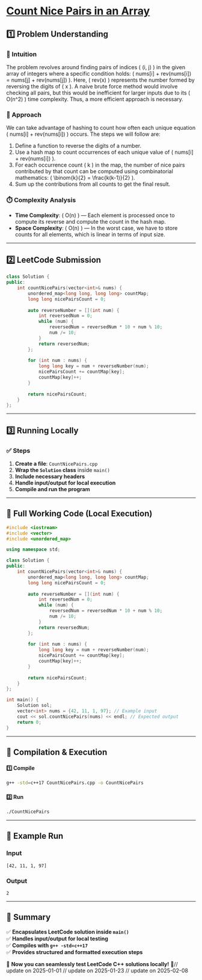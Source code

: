 # **[Count Nice Pairs in an Array](https://leetcode.com/problems/count-nice-pairs-in-an-array/description/)**  

## **1️⃣ Problem Understanding**  
### **📌 Intuition**  
The problem revolves around finding pairs of indices \( (i, j) \) in the given array of integers where a specific condition holds: \( nums[i] + rev(nums[i]) = nums[j] + rev(nums[j]) \). Here, \( rev(x) \) represents the number formed by reversing the digits of \( x \). A naive brute force method would involve checking all pairs, but this would be inefficient for larger inputs due to its \( O(n^2) \) time complexity. Thus, a more efficient approach is necessary.

### **🚀 Approach**  
We can take advantage of hashing to count how often each unique equation \( nums[i] + rev(nums[i]) \) occurs. The steps we will follow are:
1. Define a function to reverse the digits of a number.
2. Use a hash map to count occurrences of each unique value of \( nums[i] + rev(nums[i]) \).
3. For each occurrence count \( k \) in the map, the number of nice pairs contributed by that count can be computed using combinatorial mathematics: \( \binom{k}{2} = \frac{k(k-1)}{2} \).
4. Sum up the contributions from all counts to get the final result.

### **⏱️ Complexity Analysis**  
- **Time Complexity**: \( O(n) \) — Each element is processed once to compute its reverse and compute the count in the hash map.
- **Space Complexity**: \( O(n) \) — In the worst case, we have to store counts for all elements, which is linear in terms of input size.

---  

## **2️⃣ LeetCode Submission**  
```cpp
class Solution {
public:
    int countNicePairs(vector<int>& nums) {
        unordered_map<long long, long long> countMap;
        long long nicePairsCount = 0;
        
        auto reverseNumber = [](int num) {
            int reversedNum = 0;
            while (num) {
                reversedNum = reversedNum * 10 + num % 10;
                num /= 10;
            }
            return reversedNum;
        };
        
        for (int num : nums) {
            long long key = num + reverseNumber(num);
            nicePairsCount += countMap[key];
            countMap[key]++;
        }
        
        return nicePairsCount;
    }
};  
```  

---  

## **3️⃣ Running Locally**  
### **✅ Steps**  
1. **Create a file**: `CountNicePairs.cpp`  
2. **Wrap the `Solution` class** inside `main()`  
3. **Include necessary headers**  
4. **Handle input/output for local execution**  
5. **Compile and run the program**  

---  

## **📝 Full Working Code (Local Execution)**  
```cpp
#include <iostream>
#include <vector>
#include <unordered_map>

using namespace std;

class Solution {
public:
    int countNicePairs(vector<int>& nums) {
        unordered_map<long long, long long> countMap;
        long long nicePairsCount = 0;
        
        auto reverseNumber = [](int num) {
            int reversedNum = 0;
            while (num) {
                reversedNum = reversedNum * 10 + num % 10;
                num /= 10;
            }
            return reversedNum;
        };
        
        for (int num : nums) {
            long long key = num + reverseNumber(num);
            nicePairsCount += countMap[key];
            countMap[key]++;
        }
        
        return nicePairsCount;
    }
};

int main() {
    Solution sol;
    vector<int> nums = {42, 11, 1, 97}; // Example input
    cout << sol.countNicePairs(nums) << endl; // Expected output
    return 0;
}
```  

---  

## **🔧 Compilation & Execution**  
#### **1️⃣ Compile**  
```bash
g++ -std=c++17 CountNicePairs.cpp -o CountNicePairs
```  

#### **2️⃣ Run**  
```bash
./CountNicePairs
```  

---  

## **🎯 Example Run**  
### **Input**  
```
[42, 11, 1, 97]
```  
### **Output**  
```
2
```  

---  

## **📌 Summary**  
✅ **Encapsulates LeetCode solution inside `main()`**  
✅ **Handles input/output for local testing**  
✅ **Compiles with `g++ -std=c++17`**  
✅ **Provides structured and formatted execution steps**  

🚀 **Now you can seamlessly test LeetCode C++ solutions locally!** 🚀// update on 2025-01-01
// update on 2025-01-23
// update on 2025-02-08
